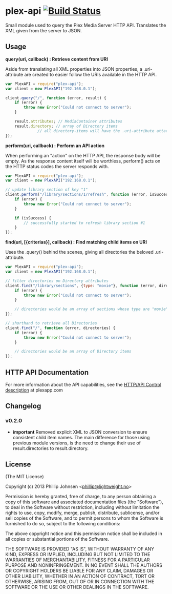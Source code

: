 # plex-api [![Build Status](https://api.travis-ci.org/phillipj/node-plex-api.png)](http://travis-ci.org/phillipj/node-plex-api)

Small module used to query the Plex Media Server HTTP API.
Translates the XML given from the server to JSON.

## Usage

**query(uri, callback) : Retrieve content from URI**

Aside from translating all XML properties into JSON properties, a .uri-attribute are created to easier follow the URIs available in the HTTP API.

```js
var PlexAPI = require("plex-api");
var client = new PlexAPI("192.168.0.1");

client.query("/", function (error, result) {
	if (error) {
		throw new Error("Could not connect to server");
	}

	result.attributes; // MediaContainer attributes
	result.directory; // array of Directory items
			  // all directory-items will have the .uri-attribute attached
});
```

**perform(uri, callback) : Perform an API action**

When performing an "action" on the HTTP API, the response body will be empty.
As the response content itself will be worthless, perform() acts on the HTTP status codes the server responds with.

```js
var PlexAPI = require("plex-api");
var client = new PlexAPI("192.168.0.1");

// update library section of key "1"
client.perform("/library/sections/1/refresh", function (error, isSuccess) {
	if (error) {
		throw new Error("Could not connect to server");
	}

	if (isSuccess) {
		// successfully started to refresh library section #1
	}
});
```

**find(uri, [{criterias}], callback) : Find matching child items on URI**

Uses the .query() behind the scenes, giving all directories the beloved .uri-attribute.

```js
var PlexAPI = require("plex-api");
var client = new PlexAPI("192.168.0.1");

// filter directories on Directory attributes
client.find("/library/sections", {type: "movie"}, function (error, directories) {
	if (error) {
		throw new Error("Could not connect to server");
	}

	// directories would be an array of sections whose type are "movie"
});

// shorthand to retrieve all Directories
client.find("/", function (error, directories) {
	if (error) {
		throw new Error("Could not connect to server");
	}

	// directories would be an array of Directory items
});
```

## HTTP API Documentation
For more information about the API capabilities, see the [HTTP/API Control description](http://wiki.plexapp.com/index.php/HTTP_API/Control) at plexapp.com

## Changelog

### v0.2.0
- **important** Removed explicit XML to JSON conversion to ensure consistent child item names. The main difference for those using previous module versions, is the need to change their use of result.directories to result.directory.

## License
(The MIT License)

Copyright (c) 2013 Phillip Johnsen &lt;phillip@lightweight.no&gt;

Permission is hereby granted, free of charge, to any person obtaining
a copy of this software and associated documentation files (the
"Software"), to deal in the Software without restriction, including
without limitation the rights to use, copy, modify, merge, publish,
distribute, sublicense, and/or sell copies of the Software, and to
permit persons to whom the Software is furnished to do so, subject to
the following conditions:

The above copyright notice and this permission notice shall be
included in all copies or substantial portions of the Software.

THE SOFTWARE IS PROVIDED "AS IS", WITHOUT WARRANTY OF ANY KIND,
EXPRESS OR IMPLIED, INCLUDING BUT NOT LIMITED TO THE WARRANTIES OF
MERCHANTABILITY, FITNESS FOR A PARTICULAR PURPOSE AND
NONINFRINGEMENT. IN NO EVENT SHALL THE AUTHORS OR COPYRIGHT HOLDERS BE
LIABLE FOR ANY CLAIM, DAMAGES OR OTHER LIABILITY, WHETHER IN AN ACTION
OF CONTRACT, TORT OR OTHERWISE, ARISING FROM, OUT OF OR IN CONNECTION
WITH THE SOFTWARE OR THE USE OR OTHER DEALINGS IN THE SOFTWARE.
